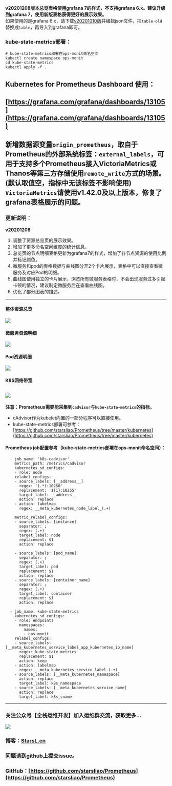 **v20201208版本总览表格使用grafana 7的样式，不支持grafana 6.x。建议升级到grafana 7，使用新版表格获得更好的展示效果。**  
如果使用的是grafana 6.x，请下载[v20201010版](https://grafana.com/api/dashboards/13105/revisions/3/download)并编辑json文件，把`table-old`替换成`table`，再导入到grafana即可。

### kube-state-metrics部署：
```
# kube-state-metrics部署在ops-monit命名空间
kubectl create namespace ops-monit
cd kube-state-metrics
kubectl apply -f .
```
## Kubernetes for Prometheus Dashboard 使用：
[https://grafana.com/grafana/dashboards/13105](https://grafana.com/grafana/dashboards/13105)
---
新增数据源变量`origin_prometheus`，取自于Prometheus的外部系统标签：`external_labels`，可用于支持多个Prometheus接入VictoriaMetrics或Thanos等第三方存储使用`remote_write`方式的场景。(默认取值空，指标中无该标签不影响使用)  
**`VictoriaMetrics`请使用v1.42.0及以上版本，修复了grafana表格展示的问题。**
---
### 更新说明：
**v20201208**
1. 调整了资源总览页的展示效果。
2. 增加了更多命名空间维度的统计信息。
3. 总览页的节点明细表格更新为grafana7的样式，增加了各节点资源的使用比例并标记颜色。
4. 微服务和pod的表格数据与曲线图分开2个卡片展示，表格中可以直接查看微服务及对应Pod的明细。
5. 曲线图使用独立的卡片展示，浏览所有微服务表格时，不会出现服务过多引起卡顿的情况，建议制定微服务后在查看曲线图。
6. 优化了部分图表的描述。
---
#### 整体资源总览
![](https://grafana.com/api/dashboards/13105/images/9490/image)
#### 微服务资源明细
![](https://grafana.com/api/dashboards/13105/images/9021/image)
#### Pod资源明细
![](https://grafana.com/api/dashboards/13105/images/9022/image)
#### K8S网络带宽
![](https://grafana.com/api/dashboards/13105/images/9023/image)
---
**注意：Prometheus需要能采集到`cadvisor`与`kube-state-metrics`的指标。**
- cAdvisor作为kubelet内置的一部分程序可以直接使用。
- kube-state-metrics部署可参考：[https://github.com/starsliao/Prometheus/tree/master/kubernetes](https://github.com/starsliao/Prometheus/tree/master/kubernetes)
#### Prometheus job配置参考（kube-state-metrics部署在ops-monit命名空间）：
```
  - job_name: 'k8s-cadvisor'
    metrics_path: /metrics/cadvisor
    kubernetes_sd_configs:
    - role: node
    relabel_configs:
    - source_labels: [__address__]
      regex: '(.*):10250'
      replacement: '${1}:10255'
      target_label: __address__
      action: replace
    - action: labelmap
      regex: __meta_kubernetes_node_label_(.+)

    metric_relabel_configs:
    - source_labels: [instance]
      separator: ;
      regex: (.+)
      target_label: node
      replacement: $1
      action: replace

    - source_labels: [pod_name]
      separator: ;
      regex: (.+)
      target_label: pod
      replacement: $1
      action: replace
    - source_labels: [container_name]
      separator: ;
      regex: (.+)
      target_label: container
      replacement: $1
      action: replace

  - job_name: kube-state-metrics
    kubernetes_sd_configs:
    - role: endpoints
      namespaces:
        names:
        - ops-monit
    relabel_configs:
    - source_labels: [__meta_kubernetes_service_label_app_kubernetes_io_name]
      regex: kube-state-metrics
      replacement: $1
      action: keep
    - action: labelmap
      regex: __meta_kubernetes_service_label_(.+)
    - source_labels: [__meta_kubernetes_namespace]
      action: replace
      target_label: k8s_namespace
    - source_labels: [__meta_kubernetes_service_name]
      action: replace
      target_label: k8s_sname
```
---
### 关注公众号【**全栈运维开发**】加入运维群交流，获取更多...
![](https://starsl.cn/static/img/qr.png)
### 博客：[StarsL.cn](https://starsl.cn/)

### 问题请到github上提交issue。
### GitHub：[https://github.com/starsliao/Prometheus](https://github.com/starsliao/Prometheus)
